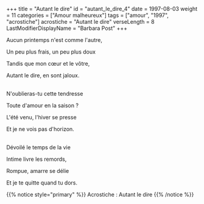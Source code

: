 +++
title = "Autant le dire"
id = "autant_le_dire_4"
date = 1997-08-03
weight = 11
categories = ["Amour malheureux"]
tags = ["amour", "1997", "acrostiche"]
acrostiche = "Autant le dire"
verseLength = 8
LastModifierDisplayName = "Barbara Post"
+++

Aucun printemps n'est comme l'autre,

Un peu plus frais, un peu plus doux

Tandis que mon cœur et le vôtre,

Autant le dire, en sont jaloux.

 \
N'oublieras-tu cette tendresse

Toute d'amour en la saison ?

L'été venu, l'hiver se presse

Et je ne vois pas d'horizon.

 \
Dévoilé le temps de la vie

Intime livre les remords,

Rompue, amarre se délie

Et je te quitte quand tu dors.

{{% notice style="primary" %}}
Acrostiche : Autant le dire
{{% /notice %}}

